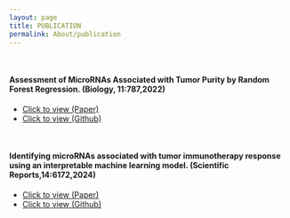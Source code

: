 ```yaml
---
layout: page
title: PUBLICATION
permalink: About/publication
---
```


<br/>

#### Assessment of MicroRNAs Associated with Tumor Purity by Random Forest Regression. (Biology, 11:787,2022)
  * [Click to view (Paper)](https://www.mdpi.com/2079-7737/11/5/787)
  * [Click to view (Github)](https://github.com/dongyeon99/ML_tumor_purity/)

<br/>

#### Identifying microRNAs associated with tumor immunotherapy response using an interpretable machine learning model. (Scientific Reports,14:6172,2024)
  * [Click to view (Paper)](https://www.nature.com/articles/s41598-024-56843-3#citeas)
  * [Click to view (Github)](https://github.com/dongyeon99/ML_immunotherapy_response/)

